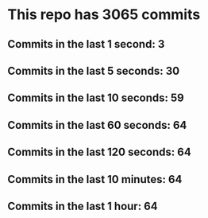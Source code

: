 # This repo has 3065 commits

## Commits in the last 1 second: 3
## Commits in the last 5 seconds: 30
## Commits in the last 10 seconds: 59
## Commits in the last 60 seconds: 64
## Commits in the last 120 seconds: 64
## Commits in the last 10 minutes: 64
## Commits in the last 1 hour: 64
